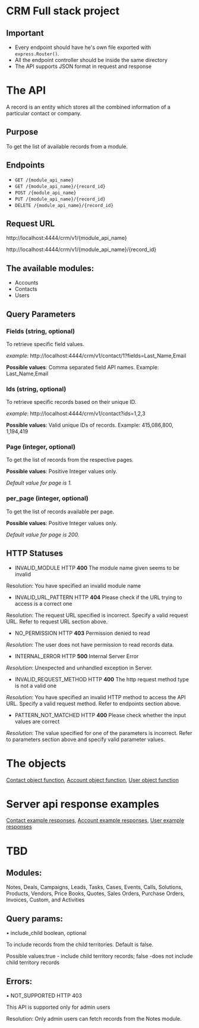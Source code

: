 # CRM Full stack project
## Important
-   Every endpoint should have he's own file exported with `express.Router()`.
-	All the endpoint controller should be inside the same directory
-	The API supports JSON format in request and response


# The API
A record is an entity which stores all the combined information of a particular contact or company.


## Purpose
To get the list of available records from a module.


## Endpoints
* `GET /{module_api_name}`
* `GET /{module_api_name}/{record_id}`
* `POST /{module_api_name}`
* `PUT /{module_api_name}/{record_id}`
* `DELETE /{module_api_name}/{record_id}`


## Request URL
http://localhost:4444/crm/v1/{module_api_name}

http://localhost:4444/crm/v1/{module_api_name}/{record_id}


## The available modules:
-	Accounts
-	Contacts
-	Users


## Query Parameters

### Fields (string, optional)
To retrieve specific field values.

*example*: http://localhost:4444/crm/v1/contact/1?fields=Last_Name,Email 

**Possible values**: Comma separated field API names. Example: Last_Name,Email


### Ids (string, optional)
To retrieve specific records based on their unique ID.

*example*: http://localhost:4444/crm/v1/contact?ids=1,2,3

**Possible values**: Valid unique IDs of records. Example:  415,086,800, 1,194,419


### Page (integer, optional)
To get the list of records from the respective pages.

**Possible values**: Positive Integer values only.

*Default value for page is 1.*


### per_page (integer, optional)
To get the list of records available per page.

**Possible values**: Positive Integer values only.

*Default value for page is 200.*


## HTTP Statuses
* INVALID_MODULE HTTP **400**
The module name given seems to be invalid

Resolution: You have specified an invalid module name 


* INVALID_URL_PATTERN HTTP **404**
Please check if the URL trying to access is a correct one

Resolution: The request URL specified is incorrect. Specify a valid request URL. Refer to request URL section above.


* NO_PERMISSION HTTP **403**
Permission denied to read

*Resolution*: The user does not have permission to read records data.


* INTERNAL_ERROR HTTP **500**
Internal Server Error

*Resolution*: Unexpected and unhandled exception in Server.


* INVALID_REQUEST_METHOD HTTP **400**
The http request method type is not a valid one

*Resolution*: You have specified an invalid HTTP method to access the API URL. Specify a valid request method. Refer to endpoints section above.


* PATTERN_NOT_MATCHED HTTP **400**
Please check whether the input values are correct

*Resolution*: The value specified for one of the parameters is incorrect. Refer to parameters section above and specify valid parameter values.




# The objects
[Contact object function](Models/contact.js), [Account object function](Models/contact.js), [User object function](Models/user.js)



# Server api response examples

[Contact example responses](example-responses/contact.json), [Account example responses](example-responses/account.json), [User example responses](example-responses/user.json)




# TBD

## Modules:

Notes, Deals, Campaigns, Leads, Tasks, Cases, Events, Calls, Solutions, Products, Vendors, Price Books, Quotes, Sales Orders, Purchase Orders, Invoices, Custom, and Activities

## Query params:

•	include_child boolean, optional

To include records from the child territories. Default is false.

Possible values:true - include child territory records; false -does not include child territory records


## Errors:
•	NOT_SUPPORTED HTTP 403

This API is supported only for admin users

Resolution: Only admin users can fetch records from the Notes module.

